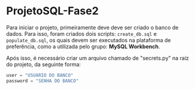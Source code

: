 # ProjetoSQL-Fase2

Para iniciar o projeto, primeiramente deve deve ser criado o banco de dados. Para isso, foram criados dois scripts: `create_db.sql` e `populate_db.sql`, os quais devem ser executados na plataforma de preferência, como a utilizada pelo grupo: **MySQL Workbench**.

Após isso, é necessário criar um arquivo chamado de "secrets.py" na raiz do projeto, da seguinte forma:
```py
user = "USUARIO DO BANCO"
password = "SENHA DO BANCO"
```
